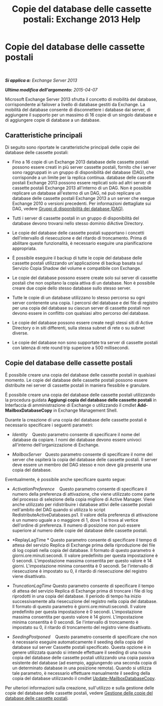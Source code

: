 ﻿---
title: 'Copie del database delle cassette postali: Exchange 2013 Help'
TOCTitle: Copie del database delle cassette postali
ms:assetid: ce748bca-3e24-493b-b9e6-153157bffd6a
ms:mtpsurl: https://technet.microsoft.com/it-it/library/Dd979802(v=EXCHG.150)
ms:contentKeyID: 50481686
ms.date: 05/22/2018
mtps_version: v=EXCHG.150
ms.translationtype: MT
---

# Copie del database delle cassette postali

 

_**Si applica a:** Exchange Server 2013_

_**Ultima modifica dell'argomento:** 2015-04-07_

Microsoft Exchange Server 2013 sfrutta il concetto di mobilità del database, corrispondente ai failover a livello di database gestiti da Exchange. La mobilità del database consente di disconnettere i database dai server, di aggiungere il supporto per un massimo di 16 copie di un singolo database e di aggiungere copie di database a un database.

## Caratteristiche principali

Di seguito sono riportate le caratteristiche principali delle copie dei database delle cassette postali:

  - Fino a 16 copie di un Exchange 2013 database delle cassette postali possono essere creati in più server cassette postali, fornito che i server sono raggruppati in un gruppo di disponibilità del database (DAG), che corrisponde a un limite per la replica continua. database delle cassette postali Exchange 2013 possono essere replicati solo ad altri server di cassette postali Exchange 2013 all'interno di un DAG. Non è possibile replicare un database all'esterno di un DAG, né può replicare un database delle cassette postali Exchange 2013 a un server che esegue Exchange 2010 o versioni precedenti. Per informazioni dettagliate sui DAG, vedere [Gruppi di disponibilità dei database (DAG)](database-availability-groups-dags-exchange-2013-help.md).

  - Tutti i server di cassette postali in un gruppo di disponibilità del database devono trovarsi nello stesso dominio diActive Directory.

  - Le copie del database delle cassette postali supportano i concetti dell'intervallo di riesecuzione e del ritardo di troncamento. Prima di abilitare queste funzionalità, è necessario eseguire una pianificazione appropriata.

  - È possibile eseguire il backup di tutte le copie del database delle cassette postali utilizzando un'applicazione di backup basata sul Servizio Copia Shadow del volume e compatibile con Exchange.

  - Le copie del database possono essere create solo sui server di cassette postali che non ospitano la copia attiva di un database. Non è possibile creare due copie dello stesso database sullo stesso server.

  - Tutte le copie di un database utilizzano lo stesso percorso su ogni server contenente una copia. I percorsi del database e dei file di registro per una copia del database su ciascun server di cassette postali non devono essere in conflitto con qualsiasi altro percorso del database.

  - Le copie del database possono essere create negli stessi siti di Active Directory o in siti differenti, sulla stessa subnet di rete o su subnet diverse.

  - Le copie del database non sono supportate tra server di cassette postali con latenza di rete round trip superiore a 500 millisecondi.

## Copie del database delle cassette postali

È possibile creare una copia del database delle cassette postali in qualsiasi momento. Le copie del database delle cassette postali possono essere distribuite nei server di cassette postali in maniera flessibile e granulare.

È possibile creare una copia del database delle cassette postali utilizzando la procedura guidata **Aggiungi copia del database delle cassette postali** in Interfaccia di amministrazione di Exchange o utilizzando il cmdlet **Add-MailboxDatabaseCopy** in Exchange Management Shell.

Durante la creazione di una copia del database delle cassette postali è necessario specificare i seguenti parametri:

  - *Identity*    Questo parametro consente di specificare il nome del database da copiare. I nomi dei database devono essere univoci all'interno dell'organizzazione di Exchange.

  - *MailboxServer*   Questo parametro consente di specificare il nome del server che ospiterà la copia del database delle cassette postali. Il server deve essere un membro del DAG stesso e non deve già presente una copia del database.

Eventualmente, è possibile anche specificare quanto segue:

  - *ActivationPreference*    Questo parametro consente di specificare il numero della preferenza di attivazione, che viene utilizzato come parte del processo di selezione della copia migliore di Active Manager. Viene anche utilizzato per ridistribuire i database attivi delle cassette postali nell'ambito del DAG quando si utilizza lo script RedistributeActiveDatabases.ps1. Il valore della preferenza di attivazione è un numero uguale a o maggiore di 1, dove 1 si trova al vertice dell'ordine di preferenza. Il numero di posizione non può essere superiore al numero delle copie del database delle cassette postali.

  - *ReplayLagTime * Questo parametro consente di specificare il tempo di attesa del servizio Replica di Exchange prima della riproduzione dei file di log copiati nella copia del database. Il formato di questo parametro è giorni.ore:minuti:secondi. Il valore predefinito per questa impostazione è 0 secondi. L'impostazione massima consentita per questo valore è 14 giorni. L'impostazione minima consentita è 0 secondi. Se l'intervallo di riesecuzione è impostato su 0, il ritardo di riesecuzione del registro viene disattivato.

  - *TruncationLagTime* Questo parametro consente di specificare il tempo di attesa del servizio Replica di Exchange prima di troncare i file di log riprodotti in una copia del database. Il periodo di tempo ha inizio successivamente alla riesecuzione del registro nella copia del database. Il formato di questo parametro è giorni.ore:minuti:secondi. Il valore predefinito per questa impostazione è 0 secondi. L'impostazione massima consentita per questo valore è 14 giorni. L'impostazione minima consentita è 0 secondi. Se l'intervallo di troncamento è impostato su 0, il ritardo di troncamento del registro viene disattivato.

  - *SeedingPostponed*    Questo parametro consente di specificare che non è necessario eseguire automaticamente il seeding della copia del database sul server Cassette postali specificato. Questa opzione è in genere utilizzata quando si intende effettuare il seeding di una nuova copia del database delle cassette postali utilizzando una copia passiva esistente del database (ad esempio, aggiungendo una seconda copia di un determinato database in una posizione remota). Quando si utilizza tale parametro, è necessario effettuare manualmente il seeding della copia del database utilizzando il cmdlet [Update-MailboxDatabaseCopy](https://technet.microsoft.com/it-it/library/dd335201\(v=exchg.150\)).

Per ulteriori informazioni sulla creazione, sull'utilizzo e sulla gestione delle copie del database delle cassette postali, vedere [Gestione delle copie del database delle cassette postali](managing-mailbox-database-copies-exchange-2013-help.md).

